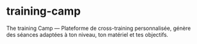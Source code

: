 # training-camp
The training Camp — Plateforme de cross-training personnalisée, génère des séances adaptées à ton niveau, ton matériel et tes objectifs.
